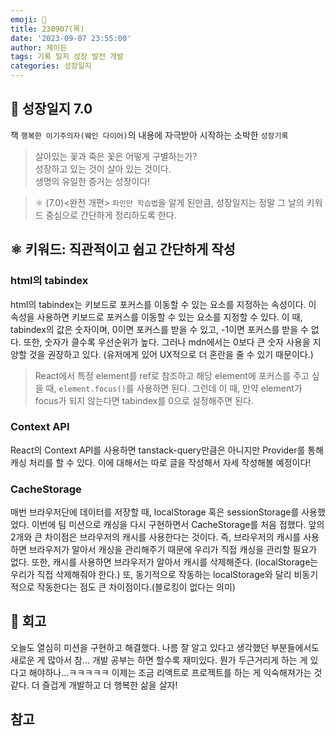 ```yaml
---
emoji: 🌱
title: 230907(목)
date: '2023-09-07 23:55:00'
author: 제이든
tags: 기록 일지 성장 발전 개발
categories: 성장일지
---
```


## 🚤 성장일지 7.0

책 `행복한 이기주의자(웨인 다이어)`의 내용에 자극받아 시작하는 소박한 `성장기록`

> 살아있는 꽃과 죽은 꽃은 어떻게 구별하는가?<br/>
> 성장하고 있는 것이 살아 있는 것이다.<br/>
> 생명의 유일한 증거는 성장이다!

> ⚛ (7.0)<완전 개편> `파인만 학습법`을 알게 된만큼, 성장일지는 정말 그 날의 키워드 중심으로 간단하게 정리하도록 한다.

## ⚛️ 키워드: 직관적이고 쉽고 간단하게 작성

### html의 tabindex

html의 tabindex는 키보드로 포커스를 이동할 수 있는 요소를 지정하는 속성이다. 이 속성을 사용하면 키보드로 포커스를 이동할 수 있는 요소를 지정할 수 있다. 이 때, tabindex의 값은 숫자이며, 0이면 포커스를 받을 수 있고, -1이면 포커스를 받을 수 없다. 또한, 숫자가 클수록 우선순위가 높다. 그러나 mdn에서는 0보다 큰 숫자 사용을 지양할 것을 권장하고 있다. (유저에게 있어 UX적으로 더 혼란을 줄 수 있기 때문이다.)

> React에서 특정 element를 ref로 참조하고 해당 element에 포커스를 주고 싶을 때, `element.focus()`를 사용하면 된다. 그런데 이 때, 만약 element가 focus가 되지 않는다면 tabindex를 0으로 설정해주면 된다.

### Context API

React의 Context API를 사용하면 tanstack-query만큼은 아니지만 Provider를 통해 캐싱 처리를 할 수 있다. 이에 대해서는 따로 글을 작성해서 자세 작성해볼 예정이다!

### CacheStorage

매번 브라우저단에 데이터를 저장할 때, localStorage 혹은 sessionStorage를 사용했었다. 이번에 팀 미션으로 캐싱을 다시 구현하면서 CacheStorage를 처음 접했다. 앞의 2개와 큰 차이점은 브라우저의 캐시를 사용한다는 것이다. 즉, 브라우저의 캐시를 사용하면 브라우저가 알아서 캐싱을 관리해주기 때문에 우리가 직접 캐싱을 관리할 필요가 없다. 또한, 캐시를 사용하면 브라우저가 알아서 캐시를 삭제해준다. (localStorage는 우리가 직접 삭제해줘야 한다.) 또, 동기적으로 작동하는 localStorage와 달리 비동기적으로 작동한다는 점도 큰 차이점이다.(블로킹이 없다는 의미)

## 📝 회고

오늘도 열심히 미션을 구현하고 해결했다. 나름 잘 알고 있다고 생각했던 부분들에서도 새로운 게 많아서 참... 개발 공부는 하면 할수록 재미있다. 뭔가 두근거리게 하는 게 있다고 해야하나...ㅋㅋㅋㅋㅋ 이제는 조금 리액트로 프로젝트를 하는 게 익숙해져가는 것 같다. 더 즐겁게 개발하고 더 행복한 삶을 살자!

## 참고

```toc

```

